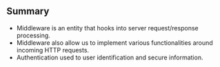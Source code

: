 ## Summary

- Middleware is an entity that hooks into server request/response processing.
- Middleware also allow us to implement various functionalities around incoming HTTP requests.
- Authentication used to user identification and secure information.